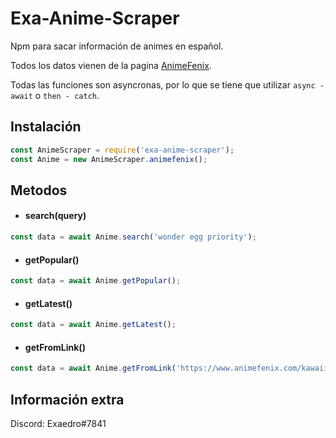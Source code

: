 # Exa-Anime-Scraper
Npm para sacar información de animes en español.

Todos los datos vienen de la pagina [AnimeFenix](https://www.animefenix.com/).

Todas las funciones son asyncronas, por lo que se tiene que utilizar `async - await` o `then - catch`.

## Instalación
```js
const AnimeScraper = require('exa-anime-scraper');
const Anime = new AnimeScraper.animefenix();
```

## Metodos
- #### search(query)
```js
const data = await Anime.search('wonder egg priority');
```

- #### getPopular()
```js
const data = await Anime.getPopular();
```

- #### getLatest()
```js
const data = await Anime.getLatest();
```

- #### getFromLink()
```js
const data = await Anime.getFromLink('https://www.animefenix.com/kawaii-dake-ja-nai-shikimori-san');
```

## Información extra
Discord: Exaedro#7841
